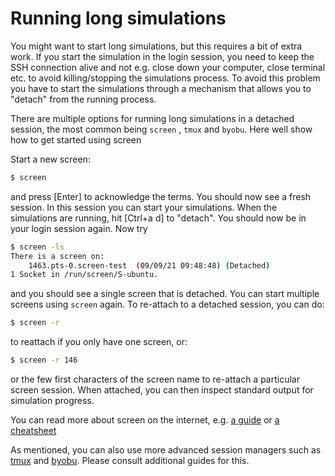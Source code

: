 # Running long simulations

You might want to start long simulations, but this requires a bit of extra work. If you start the simulation in the login session, you need to keep the SSH connection alive and not e.g. close down your computer, close terminal etc. to avoid killing/stopping the simulations process. To avoid this problem you have to start the simulations through a mechanism that allows you to "detach" from the running process.

There are multiple options for running long simulations in a detached session, the most common being `screen` , `tmux` and `byobu`. Here well show how to get started using screen

Start a new screen:
```bash
$ screen
```
and press [Enter] to acknowledge the terms. You should now see a fresh session. In this session you can start your simulations. When the simulations are running, hit [Ctrl+a d] to "detach". You should now be in your login session again. Now try

```bash
$ screen -ls
There is a screen on:
	1463.pts-0.screen-test	(09/09/21 09:48:48)	(Detached)
1 Socket in /run/screen/S-ubuntu.
```

and you should see a single screen that is detached. You can start multiple screens using `screen` again. To re-attach to a detached session, you can do:

```bash
$ screen -r
```

to reattach if you only have one screen, or:

```bash
$ screen -r 146
```

or the few first characters of the screen name to re-attach a particular screen session. When attached, you can then inspect standard output for simulation progress.

You can read more about screen on the internet, e.g. [a guide](https://linuxize.com/post/how-to-use-linux-screen/) or [a cheatsheet](https://kapeli.com/cheat_sheets/screen.docset/Contents/Resources/Documents/index)

As mentioned, you can also use more advanced session managers such as [tmux](https://en.wikipedia.org/wiki/Tmux) and [byobu](https://en.wikipedia.org/wiki/Byobu_(software)). Please consult additional guides for this.
